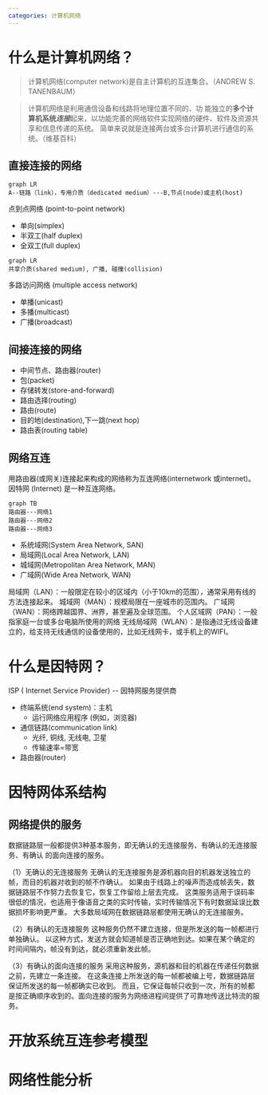 ```yaml
---
categories: 计算机网络
---
```

# 什么是计算机网络？
> 计算机网络(computer network)是自主计算机的互连集合。（ANDREW S. TANENBAUM）

> 计算机网络是利用通信设备和线路将地理位置不同的、功 能独立的**多个计算机系统*****连接***起来，以功能完善的网络软件实现网络的硬件、软件及资源共享和信息传递的系统。 简单来说就是连接两台或多台计算机进行通信的系统。（维基百科）

## 直接连接的网络
```mermaid
graph LR
A--链路（link），专用介质（dedicated medium）---B,节点(node)或主机(host)
```
点到点网络 (point-to-point network)
- 单向(simplex)
- 半双工(half duplex)
- 全双工(full duplex)

```mermaid
graph LR
共享介质(shared medium), 广播, 碰撞(collision)

```
多路访问网络 (multiple access network)
- 单播(unicast)
- 多播(multicast)
- 广播(broadcast)

## 间接连接的网络
- 中间节点、路由器(router)
- 包(packet)
- 存储转发(store-and-forward)
- 路由选择(routing)
- 路由(route)
- 目的地(destination),下一跳(next hop)
- 路由表(routing table)

## 网络互连
用路由器(或网关)连接起来构成的网络称为互连网络(internetwork 或internet)。因特网 (Internet) 是一种互连网络。
```mermaid
graph TB
路由器---网络1
路由器---网络2
路由器---网络3
```
- 系统域网(System Area Network, SAN)
- 局域网(Local Area Network, LAN)
- 城域网(Metropolitan Area Network, MAN)
- 广域网(Wide Area Network, WAN)

局域网（LAN）：一般限定在较小的区域内（小于10km的范围），通常采用有线的方法连接起来。
城域网（MAN）：规模局限在一座城市的范围内。
广域网（WAN）：网络跨越国界、洲界，甚至遍及全球范围。
个人区域网（PAN）：一般指家庭一台或多台电脑所使用的网络
无线局域网（WLAN）：是指通过无线设备建立的，给支持无线通信的设备使用的，比如无线网卡，或手机上的WIFI。
# 什么是因特网？
ISP ( Internet Service Provider) -- 因特网服务提供商
- 终端系统(end system)：主机
  - 运行网络应用程序 (例如，浏览器)
- 通信链路(communication link)
  - 光纤, 铜线, 无线电, 卫星
  - 传输速率=带宽
- 路由器(router)

# 因特网体系结构
## 网络提供的服务
数据链路层一般都提供3种基本服务，即无确认的无连接服务、有确认的无连接服务、有确认 的面向连接的服务。

（1）无确认的无连接服务 无确认的无连接服务是源机器向目的机器发送独立的帧，而目的机器对收到的帧不作确认。
如果由于线路上的噪声而造成帧丢失，数据链路层不作努力去恢复它，恢复工作留给上层去完成。
这类服务适用于误码率很低的情况，也适用于像语音之类的实时传输，实时传输情况下有时数据延误比数据损坏影响更严重。
大多数局域网在数据链路层都使用无确认的无连接服务。

（2）有确认的无连接服务 这种服务仍然不建立连接，但是所发送的每一帧都进行单独确认。
以这种方式，发送方就会知道帧是否正确地到达。如果在某个确定的时间间隔内，帧没有到达，就必须重新发此帧。

（3）有确认的面向连接的服务 采用这种服务，源机器和目的机器在传递任何数据之前，先建立一条连接。
在这条连接上所发送的每一帧都被编上号，数据链路层保证所发送的每一帧都确实已收到。
而且，它保证每帧只收到一次，所有的帧都是按正确顺序收到的。面向连接的服务为网络进程间提供了可靠地传送比特流的服务。
# 开放系统互连参考模型
# 网络性能分析

